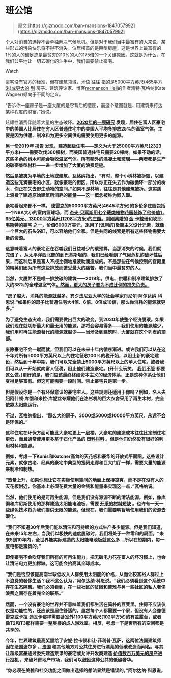 # 班公馆

> 原文:[https://gizmodo.com/ban-mansions-1847057992](https://gizmodo.com/ban-mansions-1847057992)

个人对消费的选择不会单独解决气候危机。但是对于我们当中最富有的人来说，某些形式的污染快乐将不得不消失。位居榜首的是巨型房屋，这是世界上最富有的1%的人的碳足迹是最贫穷的10%的人的175倍的一个关键原因。这就是为什么，在我们公平地让一切去碳化的斗争中，我们需要禁止豪宅。

Watch

豪宅没有官方的标准，但在建筑领域，术语 [往往](https://www.theplancollection.com/house-plan-related-articles/house-plans-over-five-thousand-square-feet) [指的是5000平方英尺(465平方米)或更大的](https://www.reference.com/science/many-square-feet-mansion-5deaf04e7986eac2#) [到](https://www.homelight.com/blog/buyer-what-is-a-mansion/) 房子。建筑评论家、博客[mcmanson Hell](https://mcmansionhell.com/)的作者凯特·瓦格纳(Kate Wagner)倾向于不同的定义。

“告诉你一座房子是一座大厦的是它背后的意图，而这个意图就是...用建筑来传达某种程度的财富，”她说。

炫耀性消费伴随着大量的生态破坏。**[2020年的一项研究](https://gizmodo.com/mcmansions-will-doom-us-all-1844444834) 发现，居住在富人区豪宅中的美国人比居住在穷人区普通住宅中的美国人平均多排放25%的温室气体，主要是因为供暖、制冷和为更多空间供电需要使用更多的能源。**

**另一份2019年 [报告](https://www.researchgate.net/publication/333117629_Measuring_the_Ecological_Impact_of_the_Wealthy_Excessive_Consumption_Ecological_Disorganization_Green_Crime_and_Justice) 发现，建造超级住宅——定义为大于25000平方英尺(2323平方米)——需要砍伐380棵树，而美国普通住宅只需要20棵树。如果不动的话，这些多余的树木可能会吸收温室气体。所有额外的混凝土和玻璃——两者都是生产的碳密集型材料——进一步增加了大厦的浪费足迹。**

**然后是被夷为平地的土地或建筑。瓦格纳指出，“有时，整个小树林被拆毁，以建造这些充满豪宅的小区，就像豪宅的街区，所以你正在失去作为碳循环一部分的树木，你正在失去野生动物的空间。”如果不是林地，往往是其他建筑被拆。这实质上浪费了建造原始建筑所消耗的能量——这一概念被称为嵌入碳。**

**豪宅看起来都不一样。 [德雷克的](https://www.architecturaldigest.com/story/inside-rapper-drakes-hometown-manor-in-toronto)50000平方英尺(4645平方米)的多伦多庄园包括一个NBA大小的室内篮球场，而 [杰夫·贝索斯用七个蕨类植物花园装饰了他价值1 . 65亿美元、13000平方英尺(1208平方米)的庄园。刚刚离婚的](https://www.fastcompany.com/90464651/the-3-most-ridiculous-things-about-jeff-bezoss-new-165-million-mansion) [金·卡戴珊和坎耶·韦斯特的豪宅](https://www.youtube.com/watch?v=JEBTjB__im8&ab_channel=LuxuryZone) 之一，价值6000万美元，采用了(讽刺的)极简主义设计元素，就像一个巨大的石头浴缸，可以容纳他们全家。但是共同的线索是所有这些怪物需要大量的资源。**

**这意味着富人的豪宅正在吞噬我们日益减少的碳预算。当那消失的时候，我们就 [完蛋了](https://gizmodo.com/we-have-a-decade-to-prevent-a-total-climate-disaster-1829585748) 。从太平洋西北部的到巴基斯坦的，我们已经看到了气候危机的破坏性后果，而这种后果是富人不成比例地推波助澜造成的。不是那些在气候控制的宫殿里的精英们因为所有这些排放而遭受最大的痛苦。我们当中最贫穷的人。**

**当然，大厦并不是唯一排放碳的建筑——2019年，供电、供暖和制冷建筑排放了大约38%的全球温室气体[。然而，更大的房子要为不成比例的损失负责。](https://gizmodo.com/buildings-are-becoming-a-huge-source-of-carbon-pollutio-1845890582)**

**“房子越大，消耗的能源就越多。宾夕法尼亚大学的社会学家丹尼尔·阿尔达纳·科恩说:“如果你的房子比普通住宅大4倍、6倍、8倍或10倍，那么你消耗的能源就更多。”**

**为了避免生态灾难，我们需要做出巨大的改变，到2030年使整个经济脱碳。如果我们现在就切断最大和最无用的能源，那将会容易得多——我们使用的能源越少，我们用可再生能源替代的能源就越少——当涉及到建筑时，大厦就在这个列表的顶部。** 

**废除豪宅不会一蹴而就，但我们可以在未来十年内循序渐进。或许我们可以从在这十年对所有5000平方英尺以上的住宅征收100%的税开始，以阻止新的豪宅建设，然后到十年中期，我们可以完全禁止5000平方英尺以上的单人住宅。或者我们可以从一开始就向富人征税，阻止他们建造豪宅。(开什么玩笑， [我们不管](https://gizmodo.com/elon-musk-paid-0-in-federal-income-tax-in-2018-report-1847051810) 都要这么做。)更好的是，我们应该最终终结资本主义的经济体系，正是这种体系让他们变得足够富有。但这可能需要一段时间。禁止豪宅只是第一步。**

**但是假设你是一个有环保意识的豪宅主人。这些规则还适用于你吗？例如，名人夫妇阿什顿·库彻和米拉·库妮丝夸耀他们在洛杉机的巨大农舍采用了再生木材，完全依靠太阳能运行。** 

**不过，瓦格纳指出，“那么大的房子，3000或5000或10000平方英尺，永远不会是环保的。”**

**这种住宅在环保方面可能比大豪宅更上一层楼，大豪宅的建造成本往往比定制住宅更低，而且通常使用更多基于石化产品的 [塑料材料](https://mcmansionhell.com/post/149284377161/mansionvsmcmansion) 。但是他们仍然没有很好的利用材料和能源。**

**例如，考虑一下Kunis和Kutcher高耸的天花板和豪华的开放式平面图。这些设计元素，就像古老、经典的豪宅中典型的宽阔走廊和巨大门厅一样，需要大量的能源来制冷和制热。**

**“热量上升，如果你想让它在实际使用空间的地面上保持凉爽，而不是在没有人的天花板附近，你基本上必须花费大量的金钱和能量来实现这一点，”瓦格纳说。**

**当然，他们使用的是可再生能源，但是我们没有源源不断的清洁能源。例如，像库彻和库尼斯使用的那样建造太阳能电池板，需要 [开采的材料](https://gizmodo.com/our-best-energy-solution-could-hurt-biodiversity-if-we-1844914402)[短缺](https://gizmodo.com/we-need-6-times-more-minerals-to-meet-our-clean-energy-1846832436) 。也许有一天一些绿色技术将为我们提供无限的能源，但现在，我们需要明智地使用我们的资源去碳化。**

**“我们不知道30年后我们能以清洁和可持续的方式生产多少能源。但是我们知道，在未来15年左右，当我们以极快的速度脱碳时，我们将处于一种零和的局面。“未来5到10年内，全世界能实际建造的太阳能电池板就这么多...所以在短期内，每一度电都是宝贵的。”**

**即使豪宅不会吹穿我们所有的可再生能力，把无碳电力花在富人的坏习惯上，也会让清洁电力更加稀缺。这可能会抬高其全球成本。**

**“我们是否应该提高南半球低收入人群使用太阳能的价格，从而让较富裕人群过上不浪费的奢侈生活？我不这么认为，”阿尔达纳·科恩说。“我们必须看到这个系统中存在生态隔离。我们必须看到，在一些社区的贫困和苦难与另一些社区的私人奢侈浪费之间存在着完全的联系。”**

**然而，一个没有豪宅的世界并不意味着我们都生活在简朴的豆荚里。住房不应该仅仅是功能性的，还应该是居住舒适的。虽然每个人都需要一个家，但没有人会像德雷克或卡拉·迪瓦伊那样需要卧室外1100平方英尺(102平方米)的有盖露台，或者像T2和T3那样需要一整层楼的成人游戏室。相反，考虑一下是否所有的空间都是共享的。**

**今年，世界建筑最高奖颁给了安妮·拉卡顿和让·菲利普·瓦萨，这两位法国建筑师因在法国波尔多 [、法国](https://www.theguardian.com/artanddesign/2019/may/12/grand-parc-bordeaux-lacaton-vassal-mies-van-der-rohe-award) 和其他地方对公共住房进行漂亮的低碳改造而闻名。与其让超级富豪通过委托建造荒谬的豪宅或允许开发商建造 [价值数百万美元的房产进行投机](https://www.wsj.com/articles/la-developers-have-a-big-problem-too-many-new-megamansions-11559230837) ，来破坏房地产市场，我们可以鼓励这种公共的低碳奢华。**

**“你必须在美貌和社交功能之间做出选择的想法显然是错误的，”阿尔达纳·科恩说。**